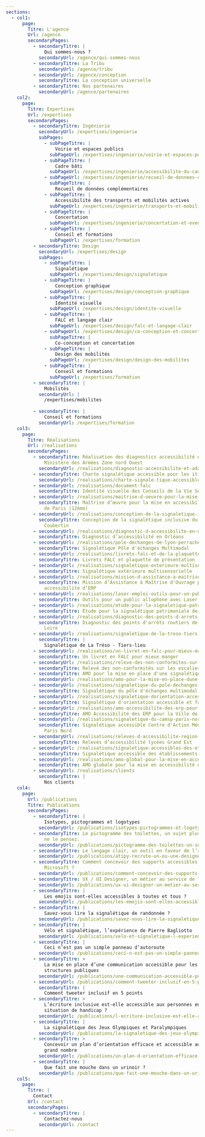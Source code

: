 ```yaml
---
sections:
  - col1:
      page:
        Titre: L'agence
        Url: /agence
        secondaryPages:
          - secondaryTitre: |
              Qui sommes-nous ?
            secondaryUrl: /agence/qui-sommes-nous
          - secondaryTitre: La Tribu
            secondaryUrl: /agence/tribu
          - secondaryUrl: /agence/conception
            secondaryTitre: La conception universelle
          - secondaryTitre: Nos partenaires
            secondaryUrl: /agence/partenaires
    col2:
      page:
        Titre: Expertises
        Url: /expertises
        secondaryPages:
          - secondaryTitre: Ingénierie
            secondaryUrl: /expertises/ingenierie
            subPages:
              - subPageTitre: |
                  Voirie et espaces publics
                subPageUrl: /expertises/ingenierie/voirie-et-espaces-publics
              - subPageTitre: |
                  Cadre bâti
                subPageUrl: /expertises/ingenierie/accessibilite-du-cadre-bati
              - subPageUrl: /expertises/ingenierie/recueil-de-donnees-complementaires
                subPageTitre: |
                  Recueil de données complémentaires
              - subPageTitre: |
                  Accessibilité des transports et mobilités actives
                subPageUrl: /expertises/ingenierie/transports-et-mobilites-actives
              - subPageTitre: |
                  Concertation
                subPageUrl: /expertises/ingenierie/concertation-et-evenementiel
              - subPageTitre: |
                  Conseil et formations
                subPageUrl: /expertises/formation
          - secondaryTitre: Design
            secondaryUrl: /expertises/design
            subPages:
              - subPageTitre: |
                  Signalétique
                subPageUrl: /expertises/design/signaletique
              - subPageTitre: |
                  Conception graphique
                subPageUrl: /expertises/design/conception-graphique
              - subPageTitre: |
                  Identité visuelle
                subPageUrl: /expertises/design/identite-visuelle
              - subPageTitre: |
                  FALC et langage clair
                subPageUrl: /expertises/design/falc-et-langage-clair
              - subPageUrl: /expertises/design/co-conception-et-concertation
                subPageTitre: |
                  Co-conception et concertation
              - subPageTitre: |
                  Design des mobilités
                subPageUrl: /expertises/design/design-des-mobilites
              - subPageTitre: |
                  Conseil et formations
                subPageUrl: /expertises/formation
          - secondaryTitre: |
              Mobilités
            secondaryUrl: |
              /expertises/mobilites
   
          - secondaryTitre: |
              Conseil et formations
            secondaryUrl: /expertises/formation
    col3:
      page:
        Titre: Réalisations
        Url: /realisations
        secondaryPages:
          - secondaryTitre: R﻿éalisation des diagnostics accessibilité et de l'Ad'AP du
              Ministère des Armées Zone nord Ouest
            secondaryUrl: /realisations/diagnostic-accessibilite-et-adap-du-ministere-des-armees
          - secondaryTitre: Charte signalétique accessible pour les itinéraires vélo
            secondaryUrl: /realisations/charte-signale-tique-accessible-pour-les-itine-raires-velo
          - secondaryUrl: /realisations/document-falc
            secondaryTitre: Identité visuelle des Conseils de la Vie Sociale
          - secondaryUrl: /realisations/maitrise-d-oeuvre-pour-la-mise-en-accessibilite-erp-de-la-ville-de-paris-12eme
            secondaryTitre: Maîtrise d’œuvre pour la mise en accessibilité ERP de la Ville
              de Paris (12ème)
          - secondaryUrl: /realisations/conception-de-la-signaletique-inclusive-du-stade-pierre-de-coubertin
            secondaryTitre: Conception de la signalétique inclusive du Stade Pierre de
              Coubertin
          - secondaryUrl: /realisations/diagnostic-d-accessibilite-en-orleans
            secondaryTitre: Diagnostic d’accessibilité en Orléans
          - secondaryUrl: /realisations/pole-dechanges-de-lyon-perrache
            secondaryTitre: Signalétique Pôle d'échanges Multimodal
          - secondaryUrl: /realisations/livrets-falc-et-de-la-plaquette-de-presentation
            secondaryTitre: Livrets FALC et plaquette de présentation
          - secondaryUrl: /realisations/signaletique-exterieure-multisensorielle-1
            secondaryTitre: Signalétique extérieure multisensorielle
          - secondaryUrl: /realisations/mission-d-assistance-a-maitrise-douvrage-pour-la-mise-en-accessibilite-d-erp
            secondaryTitre: Mission d’Assistance à Maîtrise d'Ouvrage pour la mise en
              accessibilité d’ERP
          - secondaryUrl: /realisations/laser-emploi-outils-pour-un-public-allophone
            secondaryTitre: Outils pour un public allophone avec Laser Emploi
          - secondaryUrl: /realisations/etude-pour-la-signaletique-patrimoniale-de-rennes-metropole
            secondaryTitre: Étude pour la signalétique patrimoniale de Rennes Metropole
          - secondaryUrl: /realisations/diagnostic-des-points-d-arrets-routiers
            secondaryTitre: Diagnostic des points d'arrêts routiers de la Région Pays de la
              Loire
          - secondaryUrl: /realisations/signaletique-de-la-treso-tiers-lieu
            secondaryTitre: |
              Signalétique de La Tréso - Tiers-lieu
          - secondaryUrl: /realisations/un-livret-en-falc-pour-mieux-manger
            secondaryTitre: Un livret en FALC pour mieux manger
          - secondaryUrl: /realisations/releve-des-non-conformites-sur-les-escaliers-du-metro-lyonnais
            secondaryTitre: Relevé des non-conformités sur les escaliers du métro lyonnais
          - secondaryTitre: AMO pour la mise en place d'une signalétique multisensorielle
            secondaryUrl: /realisations/amo-pour-la-mise-en-place-dune-signaletique-multisensorielle
          - secondaryUrl: /realisations/signaletique-du-pole-dechanges-multimodal
            secondaryTitre: Signalétique du pôle d'échanges multimodal d'Annemasse
          - secondaryUrl: /realisations/signaletique-dorientation-accessible-et-facile-a-comprendre
            secondaryTitre: Signalétique d'orientation accessible et facile à comprendre
          - secondaryUrl: /realisations/amo-accessibilite-des-erp-pour-la-ville-de-paris
            secondaryTitre: AMO Accessibilité des ERP pour la Ville de Paris
          - secondaryUrl: /realisations/signaletique-du-camsp-paris-nord
            secondaryTitre: Signalétique accessible Centre d'Action Médico-Sociale Précoce
              Paris Nord
          - secondaryUrl: /realisations/releves-d-accessibilite-region-grand-est
            secondaryTitre: Relevés d’accessibilité lycées Grand Est
          - secondaryUrl: /realisations/signaletique-accessibles-des-etablissements-culturels-de-clichy
            secondaryTitre: Signalétique accessible des établissements culturels de Clichy
          - secondaryUrl: /realisations/amo-global-pour-la-mise-en-accessibilite-du-patrimoine
            secondaryTitre: AMO globale pour la mise en accessibilité du patrimoine
          - secondaryUrl: /realisations/clients
            secondaryTitre: |
              Nos clients
    col4:
      page:
        Url: /publications
        Titre: Publications
        secondaryPages:
          - secondaryTitre: |
              Isotypes, pictogrammes et logotypes
            secondaryUrl: /publications/isotypes-pictogrammes-et-logotypes
          - secondaryTitre: Le pictogramme des toilettes, un sujet plus polémique que vous
              ne le pensez.
            secondaryUrl: /publications/pictogramme-des-toilettes-un-sujet-plus-polemique-quon-ne-le-pense
          - secondaryTitre: Le langage clair, un outil en faveur de l’accessibilité
            secondaryUrl: /publications/atipy-recrute-un-ou-une-designer
          - secondaryTitre: Comment concevoir des supports accessibles avec les outils
              Microsoft ?
            secondaryUrl: /publications/comment-concevoir-des-supports-accessibles-avec-les-outils-microsoft-1
          - secondaryTitre: UX / UI Designer, un métier au service de la conception universelle
            secondaryUrl: /publications/ux-ui-designer-un-metier-au-service-de-la-conception-universelle
          - secondaryTitre: |
              Les emojis sont-elles accessibles à toutes et tous ?
            secondaryUrl: /publications/les-emojis-sont-elles-accessibles-a-toutes-et-tous
          - secondaryTitre: |
              Savez-vous lire la signalétique de randonnée ?
            secondaryUrl: /publications/savez-vous-lire-la-signaletique-de-randonnee
          - secondaryTitre: |
              Vélo et signalétique, l’expérience de Pierre Bagliotto
            secondaryUrl: /publications/velo-et-signaletique-l-experience-de-pierre-bagliotto
          - secondaryTitre: |
              Ceci n’est pas un simple panneau d’autoroute
            secondaryUrl: /publications/ceci-n-est-pas-un-simple-panneau-d-autoroute
          - secondaryTitre: >
              La mise en place d’une communication accessible pour les
              structures publiques
            secondaryUrl: /publications/une-communication-accessible-pour-les-structures-publiques
          - secondaryUrl: /publications/comment-tweeter-inclusif-en-5-points
            secondaryTitre: |
              Comment tweeter inclusif en 5 points
          - secondaryTitre: >
              L’écriture inclusive est-elle accessible aux personnes en
              situation de handicap ?
            secondaryUrl: /publications/l-ecriture-inclusive-est-elle-accessible
          - secondaryTitre: |
              La signalétique des Jeux Olympiques et Paralympiques
            secondaryUrl: /publications/la-signaletique-des-jeux-olympiques
          - secondaryTitre: >
              Concevoir un plan d’orientation efficace et accessible au plus
              grand nombre
            secondaryUrl: /publications/un-plan-d-orientation-efficace-et-accessible-au-plus-grand-nombre
          - secondaryTitre: |
              Que fait une mouche dans un urinoir ?
            secondaryUrl: /publications/que-fait-une-mouche-dans-un-urinoir
    col5:
      page:
        Titre: |
          Contact
        Url: /contact
        secondaryPages:
          - secondaryTitre: |
              Contactez-nous
            secondaryUrl: /contact
---
```

